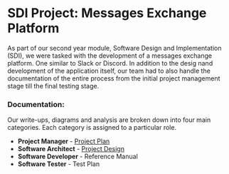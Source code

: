 # SDI Project: Messages Exchange Platform
As part of our second year module, Software Design and Implementation (SDI), we were tasked with the development of a messages exchange platform. One similar to Slack or Discord. In addition to the desig nand development of the application itself, our team had to also handle the documentation of the entire process from the initial project management stage till the final testing stage.

### Documentation:
Our write-ups, diagrams and analysis are broken down into four main categories. Each category is assigned to a particular role. 
* **Project Manager** - [Project Plan](https://github.com/Hannah-Ashna/SDI-Project/tree/main/Project%20Plan)
* **Software Architect** - [Project Design](https://github.com/Hannah-Ashna/SDI-Project/tree/main/Project%20Diagrams)
* **Software Developer** - Reference Manual
* **Software Tester** - Test Plan
